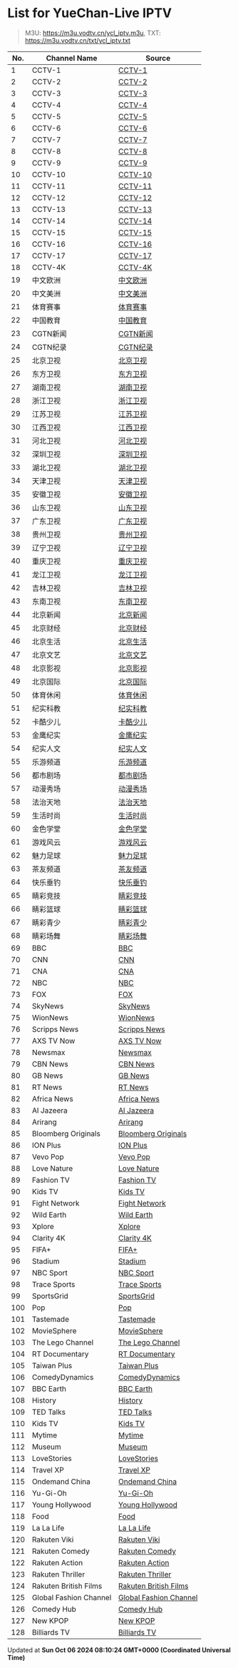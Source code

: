 # List for **YueChan-Live IPTV**

> M3U: <https://m3u.vodtv.cn/ycl_iptv.m3u>, TXT: <https://m3u.vodtv.cn/txt/ycl_iptv.txt>

| No.  | Channel Name | Source |
| --- | ------------ | --- |
| 1 | CCTV-1 | [CCTV-1](rtp://239.3.1.129:8008) |
| 2 | CCTV-2 | [CCTV-2](rtp://239.3.1.60:8084) |
| 3 | CCTV-3 | [CCTV-3](rtp://239.3.1.172:8001) |
| 4 | CCTV-4 | [CCTV-4](rtp://239.3.1.105:8092) |
| 5 | CCTV-5 | [CCTV-5](rtp://239.3.1.173:8001) |
| 6 | CCTV-6 | [CCTV-6](rtp://239.3.1.174:8001) |
| 7 | CCTV-7 | [CCTV-7](rtp://239.3.1.61:8104) |
| 8 | CCTV-8 | [CCTV-8](rtp://239.3.1.175:8001) |
| 9 | CCTV-9 | [CCTV-9](rtp://239.3.1.62:8112) |
| 10 | CCTV-10 | [CCTV-10](rtp://239.3.1.63:8116) |
| 11 | CCTV-11 | [CCTV-11](rtp://239.3.1.152:8120) |
| 12 | CCTV-12 | [CCTV-12](rtp://239.3.1.64:8124) |
| 13 | CCTV-13 | [CCTV-13](rtp://239.3.1.124:8128) |
| 14 | CCTV-14 | [CCTV-14](rtp://239.3.1.65:8132) |
| 15 | CCTV-15 | [CCTV-15](rtp://239.3.1.153:8136) |
| 16 | CCTV-16 | [CCTV-16](rtp://239.3.1.184:8001) |
| 17 | CCTV-17 | [CCTV-17](rtp://239.3.1.151:8144) |
| 18 | CCTV-4K | [CCTV-4K](rtp://239.3.1.245:2000) |
| 19 | 中文欧洲 | [中文欧洲](rtp://239.3.1.213:4220) |
| 20 | 中文美洲 | [中文美洲](rtp://239.3.1.214:4220) |
| 21 | 体育赛事 | [体育赛事](rtp://239.3.1.130:8004) |
| 22 | 中国教育 | [中国教育](rtp://239.3.1.57:8152) |
| 23 | CGTN新闻 | [CGTN新闻](rtp://239.3.1.215:4220) |
| 24 | CGTN纪录 | [CGTN纪录](rtp://239.3.1.216:4220) |
| 25 | 北京卫视 | [北京卫视](rtp://239.3.1.241:8000) |
| 26 | 东方卫视 | [东方卫视](rtp://239.3.1.136:8032) |
| 27 | 湖南卫视 | [湖南卫视](rtp://239.3.1.132:8012) |
| 28 | 浙江卫视 | [浙江卫视](rtp://239.3.1.137:8036) |
| 29 | 江苏卫视 | [江苏卫视](rtp://239.3.1.135:8028) |
| 30 | 江西卫视 | [江西卫视](rtp://239.3.1.123:8164) |
| 31 | 河北卫视 | [河北卫视](rtp://239.3.1.148:8072) |
| 32 | 深圳卫视 | [深圳卫视](rtp://239.3.1.134:8020) |
| 33 | 湖北卫视 | [湖北卫视](rtp://239.3.1.138:8044) |
| 34 | 天津卫视 | [天津卫视](rtp://239.3.1.148:8072) |
| 35 | 安徽卫视 | [安徽卫视](rtp://239.3.1.211:8064) |
| 36 | 山东卫视 | [山东卫视](rtp://239.3.1.209:8052) |
| 37 | 广东卫视 | [广东卫视](rtp://239.3.1.142:8048) |
| 38 | 贵州卫视 | [贵州卫视](rtp://239.3.1.149:8076) |
| 39 | 辽宁卫视 | [辽宁卫视](rtp://239.3.1.210:8056) |
| 40 | 重庆卫视 | [重庆卫视](rtp://239.3.1.122:8160) |
| 41 | 龙江卫视 | [龙江卫视](rtp://239.3.1.133:8016) |
| 42 | 吉林卫视 | [吉林卫视](rtp://239.3.1.240:8172) |
| 43 | 东南卫视 | [东南卫视](rtp://239.3.1.156:8148) |
| 44 | 北京新闻 | [北京新闻](rtp://239.3.1.159:8000) |
| 45 | 北京财经 | [北京财经](rtp://239.3.1.115:8000) |
| 46 | 北京生活 | [北京生活](rtp://239.3.1.117:8000) |
| 47 | 北京文艺 | [北京文艺](rtp://239.3.1.242:8000) |
| 48 | 北京影视 | [北京影视](rtp://239.3.1.158:8000) |
| 49 | 北京国际 | [北京国际](rtp://239.3.1.235:8000) |
| 50 | 体育休闲 | [体育休闲](rtp://239.3.1.243:8000) |
| 51 | 纪实科教 | [纪实科教](rtp://239.3.1.115:8000) |
| 52 | 卡酷少儿 | [卡酷少儿](rtp://239.3.1.189:8000) |
| 53 | 金鹰纪实 | [金鹰纪实](rtp://239.3.1.58:8156) |
| 54 | 纪实人文 | [纪实人文](rtp://239.3.1.212:8060) |
| 55 | 乐游频道 | [乐游频道](rtp://239.3.1.207:8001) |
| 56 | 都市剧场 | [都市剧场](rtp://239.3.1.203:8001) |
| 57 | 动漫秀场 | [动漫秀场](rtp://239.3.1.202:8001) |
| 58 | 法治天地 | [法治天地](rtp://239.3.1.204:8001) |
| 59 | 生活时尚 | [生活时尚](rtp://239.3.1.206:8001) |
| 60 | 金色学堂 | [金色学堂](rtp://239.3.1.208:8001) |
| 61 | 游戏风云 | [游戏风云](rtp://239.3.1.205:8001) |
| 62 | 魅力足球 | [魅力足球](rtp://239.3.1.201:8001) |
| 63 | 茶友频道 | [茶友频道](rtp://239.3.1.165:8001) |
| 64 | 快乐垂钓 | [快乐垂钓](rtp://239.3.1.164:8001) |
| 65 | 睛彩竞技 | [睛彩竞技](rtp://239.3.1.125:8001) |
| 66 | 睛彩篮球 | [睛彩篮球](rtp://239.3.1.126:8001) |
| 67 | 睛彩青少 | [睛彩青少](rtp://239.3.1.127:8001) |
| 68 | 睛彩场舞 | [睛彩场舞](rtp://239.3.1.128:8001) |
| 69 | BBC | [BBC](https://jmp2.uk/SamsungTVPlus/US4000033L.m3u8) |
| 70 | CNN | [CNN](https://jmp2.uk/SamsungTVPlus/GBBD8000016N.m3u8) |
| 71 | CNA | [CNA](https://d2e1asnsl7br7b.cloudfront.net/7782e205e72f43aeb4a48ec97f66ebbe/index_5.m3u8) |
| 72 | NBC | [NBC](https://jmp2.uk/SamsungTVPlus/USBB2200014DK.m3u8) |
| 73 | FOX | [FOX](https://jmp2.uk/SamsungTVPlus/USBA300024TN.m3u8) |
| 74 | SkyNews | [SkyNews](https://jmp2.uk/SamsungTVPlus/USBB52000022Q.m3u8) |
| 75 | WionNews | [WionNews](https://d7x8z4yuq42qn.cloudfront.net/index_7.m3u8) |
| 76 | Scripps News | [Scripps News](https://jmp2.uk/SamsungTVPlus/USBD3000073N.m3u8) |
| 77 | AXS TV Now | [AXS TV Now](https://dikcfc9915kp8.cloudfront.net/hls/1080p/playlist.m3u8) |
| 78 | Newsmax | [Newsmax](http://nmxlive.akamaized.net/hls/live/529965/Live_1/index.m3u8) |
| 79 | CBN News | [CBN News](https://bcovlive-a.akamaihd.net/re8d9f611ee4a490a9bb59e52db91414d/us-east-1/734546207001/playlist.m3u8) |
| 80 | GB News | [GB News](https://jmp2.uk/SamsungTVPlus/GBBB1600008R3.m3u8) |
| 81 | RT News | [RT News](https://rt-glb.rttv.com/dvr/rtnews/playlist_4500Kb.m3u8) |
| 82 | Africa News | [Africa News](https://euronews-africanews-english-1-eu.xiaomi.wurl.tv/playlist.m3u8) |
| 83 | Al Jazeera | [Al Jazeera](http://live-hls-web-aje.getaj.net/AJE/01.m3u8) |
| 84 | Arirang | [Arirang](https://amdlive-ch01-ctnd-com.akamaized.net/arirang_1ch/smil:arirang_1ch.smil/chunklist_b3256000_sleng.m3u8) |
| 85 | Bloomberg Originals | [Bloomberg Originals](https://jmp2.uk/SamsungTVPlus/GBBC900012J9.m3u8) |
| 86 | ION Plus | [ION Plus](https://jmp2.uk/SamsungTVPlus/USBD300003LK.m3u8) |
| 87 | Vevo Pop | [Vevo Pop](https://jmp2.uk/SamsungTVPlus/GBBC19000017V.m3u8) |
| 88 | Love Nature | [Love Nature](https://d18dyiwu97wm6q.cloudfront.net/playlist2160p.m3u8) |
| 89 | Fashion TV | [Fashion TV](http://91.247.68.229:8000/play/Fashion/index.m3u8) |
| 90 | Kids TV | [Kids TV](https://jansonmedia-kidstv-1-us.xiaomi.wurl.tv/playlist.m3u8) |
| 91 | Fight Network | [Fight Network](https://d12a2vxqkkh1bo.cloudfront.net/hls/1080p/playlist.m3u8) |
| 92 | Wild Earth | [Wild Earth](https://wildearth-plex.amagi.tv/masterR1080p.m3u8) |
| 93 | Xplore | [Xplore](https://jmp2.uk/SamsungTVPlus/USBC2100008DP.m3u8) |
| 94 | Clarity 4K | [Clarity 4K](https://jmp2.uk/SamsungTVPlus/USBA3800005NI.m3u8) |
| 95 | FIFA+ | [FIFA+](https://jmp2.uk/SamsungTVPlus/ATBA3300007PT.m3u8) |
| 96 | Stadium | [Stadium](https://jmp2.uk/SamsungTVPlus/USAJ3504705A.m3u8) |
| 97 | NBC Sport | [NBC Sport](https://jmp2.uk/SamsungTVPlus/USBD420002446.m3u8) |
| 98 | Trace Sports | [Trace Sports](https://lightning-tracesport-samsungau.amagi.tv/playlist1080p.m3u8) |
| 99 | SportsGrid | [SportsGrid](https://amg00315-sportsgrid-firetv.amagi.tv/playlist.m3u8) |
| 100 | Pop | [Pop](http://streamsy.online:2999/coachj88/N93DPKS9pJ/226) |
| 101 | Tastemade | [Tastemade](https://jmp2.uk/SamsungTVPlus/GBBB38000093D.m3u8) |
| 102 | MovieSphere | [MovieSphere](https://jmp2.uk/SamsungTVPlus/USBD17000117B.m3u8) |
| 103 | The Lego Channel | [The Lego Channel](https://jmp2.uk/SamsungTVPlus/GBBC4300005AL.m3u8) |
| 104 | RT Documentary | [RT Documentary](https://rt-rtd.rttv.com/live/rtdoc/playlist_4500Kb.m3u8) |
| 105 | Taiwan Plus | [Taiwan Plus](https://bcovlive-a.akamaihd.net/rce33d845cb9e42dfa302c7ac345f7858/ap-northeast-1/6282251407001/playlist.m3u8) |
| 106 | ComedyDynamics | [ComedyDynamics](https://cdn-ue1-prod.tsv2.amagi.tv/linear/amg01201-cinedigmenterta-comedydynamics-xiaomi/playlist.m3u8) |
| 107 | BBC Earth | [BBC Earth](https://d206rrc0yoxllg.cloudfront.net/v1/manifest/3722c60a815c199d9c0ef36c5b73da68a62b09d1/cc-staxtq3pp4n9p/115c93cf-88fa-4c4d-86c1-ca74ac6969d7/3.m3u8) |
| 108 | History | [History](https://da8eq3kpws4wh.cloudfront.net/v1/manifest/3722c60a815c199d9c0ef36c5b73da68a62b09d1/cc-qwqfh4ecsmf30/7f1c6847-381e-477d-9bda-b62f74400ee0/3.m3u8) |
| 109 | TED Talks | [TED Talks](https://tedconferences-ted-1-us.xiaomi.wurl.tv/playlist.m3u8) |
| 110 | Kids TV | [Kids TV](https://jansonmedia-kidstv-1-us.xiaomi.wurl.tv/playlist.m3u8) |
| 111 | Mytime | [Mytime](https://cdn-uw2-prod.tsv2.amagi.tv/linear/amg00500-studiocitypictu-mytimeuk-xiaomi/playlist.m3u8) |
| 112 | Museum | [Museum](https://cdn-ue1-prod.tsv2.amagi.tv/linear/amg01492-secomsasmediart-museumtven-xiaomi/playlist.m3u8) |
| 113 | LoveStories | [LoveStories](https://lovestoriestv-lovestoriestv-1-eu.xiaomi.wurl.tv/playlist.m3u8) |
| 114 | Travel XP | [Travel XP](https://travelxp-travelxp-1-eu.xiaomi.wurl.tv/playlist.m3u8) |
| 115 | Ondemand China | [Ondemand China](https://newidco-ondemandchina-1-us.xiaomi.wurl.tv/playlist.m3u8) |
| 116 | Yu-Gi-Oh | [Yu-Gi-Oh](https://fastmedia-yu-gi-oh-1-gb.xiaomi.wurl.tv/playlist.m3u8) |
| 117 | Young Hollywood | [Young Hollywood](https://cdn-ue1-prod.tsv2.amagi.tv/linear/amg00143-younghollywoodl-younghollywood-xiaomi/playlist.m3u8) |
| 118 | Food | [Food](https://food-eu.xiaomi.wurl.tv/playlist.m3u8) |
| 119 | La La Life | [La La Life](https://amg02051-soulpublishing-amg02051c8-xiaomi-in-398.playouts.now.amagi.tv/playlist/amg02051-admecyltd-lalalifeenglish-xiaomiin/playlist.m3u8) |
| 120 | Rakuten Viki | [Rakuten Viki](https://newidco-rakutenviki-2-eu.xiaomi.wurl.tv/playlist.m3u8) |
| 121 | Rakuten Comedy | [Rakuten Comedy](https://rakuten-comedymovies-1-gb.xiaomi.wurl.tv/playlist.m3u8) |
| 122 | Rakuten Action | [Rakuten Action](https://rakuten-actionmovies-1-gb.xiaomi.wurl.tv/playlist.m3u8) |
| 123 | Rakuten Thriller | [Rakuten Thriller](https://rakuten-thriller-1-gb.xiaomi.wurl.tv/playlist.m3u8) |
| 124 | Rakuten British Films | [Rakuten British Films](https://rakuten-british-films-1-gb.xiaomi.wurl.tv/playlist.m3u8) |
| 125 | Global Fashion Channel | [Global Fashion Channel](https://gfcomnimedia-globalfashionchannel-1-eu.xiaomi.wurl.tv/playlist.m3u8) |
| 126 | Comedy Hub | [Comedy Hub](https://jmp2.uk/SamsungTVPlus/GBBD25000038Y.m3u8) |
| 127 | New KPOP | [New KPOP](https://newidco-newkid-1-eu.xiaomi.wurl.tv/playlist.m3u8) |
| 128 | Billiards TV | [Billiards TV](https://newidco-billiardstv-1-eu.xiaomi.wurl.tv/playlist.m3u8) |

Updated at **Sun Oct 06 2024 08:10:24 GMT+0000 (Coordinated Universal Time)**
